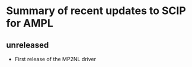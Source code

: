 Summary of recent updates to SCIP for AMPL
==========================================


## unreleased
- First release of the MP2NL driver
